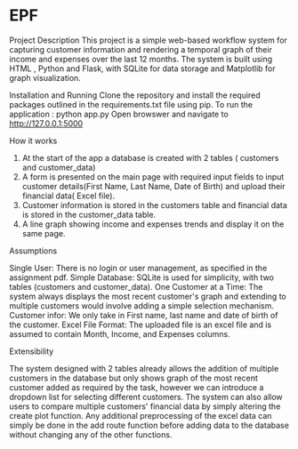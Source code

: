 # EPF

Project Description
This project is a simple web-based workflow system for capturing customer information and rendering a temporal graph of their income and expenses over the last 12 months. The system is built using HTML , Python and Flask, with SQLite for data storage and Matplotlib for graph visualization.


Installation and Running
Clone the repository and install the required packages outlined in the requirements.txt file using pip.
To run the application : python app.py
Open browswer and navigate to http://127.0.0.1:5000


How it works
1. At the start of the app a database is created with 2 tables ( customers and customer_data)
2. A form is presented on the main page with required input fields to input customer details(First Name, Last Name, Date of Birth) and upload their financial data( Excel file).
3. Customer information is stored in the customers table and financial data is stored in the customer_data table.
4. A line graph showing income and expenses trends and display it on the same page.

Assumptions 

Single User: There is no login or user management, as specified in the assignment pdf.
Simple Database: SQLite is used for simplicity, with two tables (customers and customer_data).
One Customer at a Time: The system always displays the most recent customer's graph and extending to multiple customers would involve adding a simple selection mechanism.
Customer infor: We only take in First name, last name and date of birth of the customer.
Excel File Format: The uploaded file is an excel file and  is assumed to contain Month, Income, and Expenses columns.

Extensibility

The system designed with 2 tables already allows the addition of multiple customers in the database but only shows graph of the most recent customer added as required by the task, however we can introduce a dropdown list  for selecting different customers.
The system can also allow users to compare multiple customers' financial data by simply altering the create plot function.
Any additional preprocessing of the excel data can simply be done in the add route function before adding data to the database without changing any of the other functions.


   









